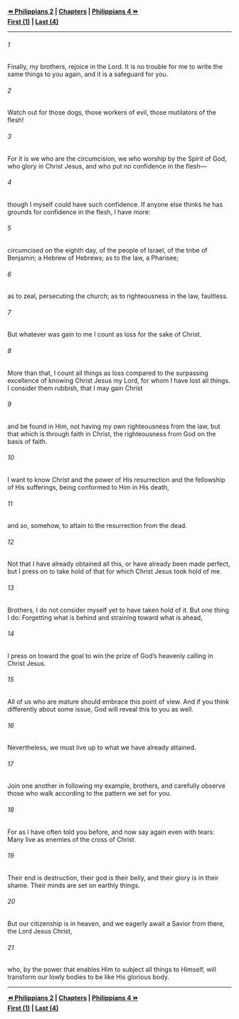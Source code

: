  
**[⏪ Philippians 2](./Philippians%202.md) | [Chapters](./_index.md) | [Philippians 4 ⏩](./Philippians%204.md)**  
**[First (1)](./Philippians%201.md) | [Last (4)](./Philippians%204.md)**  
  
---  
  
###### 1  
Finally, my brothers, rejoice in the Lord. It is no trouble for me to write the same things to you again, and it is a safeguard for you.  
  
###### 2  
Watch out for those dogs, those workers of evil, those mutilators of the flesh!  
  
###### 3  
For it is we who are the circumcision, we who worship by the Spirit of God, who glory in Christ Jesus, and who put no confidence in the flesh—  
  
###### 4  
though I myself could have such confidence. If anyone else thinks he has grounds for confidence in the flesh, I have more:  
  
###### 5  
circumcised on the eighth day, of the people of Israel, of the tribe of Benjamin; a Hebrew of Hebrews; as to the law, a Pharisee;  
  
###### 6  
as to zeal, persecuting the church; as to righteousness in the law, faultless.  
  
###### 7  
But whatever was gain to me I count as loss for the sake of Christ.  
  
###### 8  
More than that, I count all things as loss compared to the surpassing excellence of knowing Christ Jesus my Lord, for whom I have lost all things. I consider them rubbish, that I may gain Christ  
  
###### 9  
and be found in Him, not having my own righteousness from the law, but that which is through faith in Christ, the righteousness from God on the basis of faith.  
  
###### 10  
I want to know Christ and the power of His resurrection and the fellowship of His sufferings, being conformed to Him in His death,  
  
###### 11  
and so, somehow, to attain to the resurrection from the dead.  
  
###### 12  
Not that I have already obtained all this, or have already been made perfect, but I press on to take hold of that for which Christ Jesus took hold of me.  
  
###### 13  
Brothers, I do not consider myself yet to have taken hold of it. But one thing I do: Forgetting what is behind and straining toward what is ahead,  
  
###### 14  
I press on toward the goal to win the prize of God’s heavenly calling in Christ Jesus.  
  
###### 15  
All of us who are mature should embrace this point of view. And if you think differently about some issue, God will reveal this to you as well.  
  
###### 16  
Nevertheless, we must live up to what we have already attained.  
  
###### 17  
Join one another in following my example, brothers, and carefully observe those who walk according to the pattern we set for you.  
  
###### 18  
For as I have often told you before, and now say again even with tears: Many live as enemies of the cross of Christ.  
  
###### 19  
Their end is destruction, their god is their belly, and their glory is in their shame. Their minds are set on earthly things.  
  
###### 20  
But our citizenship is in heaven, and we eagerly await a Savior from there, the Lord Jesus Christ,  
  
###### 21  
who, by the power that enables Him to subject all things to Himself, will transform our lowly bodies to be like His glorious body.  
  
  
---  
  
**[⏪ Philippians 2](./Philippians%202.md) | [Chapters](./_index.md) | [Philippians 4 ⏩](./Philippians%204.md)**  
**[First (1)](./Philippians%201.md) | [Last (4)](./Philippians%204.md)**  
  
